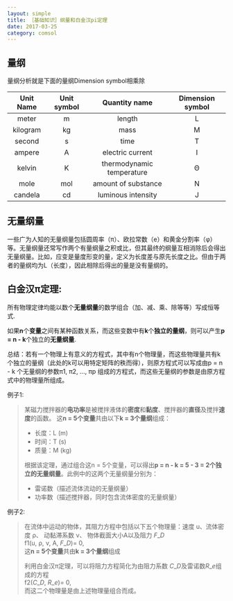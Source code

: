 ```yaml
---
layout: simple
title: ［基础知识］纲量和白金汉pi定理
date: 2017-03-25
category: comsol
---
```


<script type="text/x-mathjax-config">MathJax.Hub.Config({tex2jax: {inlineMath:[['$','$']]}});</script>
<script type="text/javascript" src="http://cdn.mathjax.org/mathjax/latest/MathJax.js?config=TeX-AMS-MML_HTMLorMML"></script>

## 量纲
量纲分析就是下面的量纲Dimension symbol相乘除

| Unit Name     | Unit symbol  | Quantity name | Dimension symbol  |
|:-------------:|:-------------:|:-------------:| :-------------:|
| meter              | m                   | length             | L                      |
| kilogram         | kg                   | mass              | M                      |
| second           | s                     |  time               | T                      |
| ampere           | A                     | electric current | I                   |
| kelvin              | K                     | thermodynamic temperature|  Θ  |
| mole                | mol                | amount of substance | N         |
| candela           | cd                   | luminous intensity | J         |

## 无量纲量
一些广为人知的无量纲量包括圆周率（π）、欧拉常数（e）和黄金分割率（φ）等。无量纲量还常写作两个有量纲量之积或比，但其最终的纲量互相消除后会得出无量纲量。比如，应变是量度形变的量，定义为长度差与原先长度之比。但由于两者的量纲均为L（长度），因此相除后得出的量是没有量纲的。

## 白金汉π定理: 
所有物理定律均能以数个**无量纲量**的数学组合（加、减、乘、除等等）写成恒等式. 

如果**n**个**变量**之间有某种函数关系，而这些变数中有**k**个**独立的量纲**，则可以产生**p = n - k**个独立的**无量纲量**. 

总结：若有一个物理上有意义的方程式，其中有n个物理量，而这些物理量共有k个独立的量纲（此处的k可以用特定矩阵的秩而得），则原方程式可以写成由p = n - k 个无量纲的参数π1, π2, ..., πp 组成的方程式，而这些无量纲的参数是由原方程式中的物理量所组成。

例子1: 
> 某磁力搅拌器的**电功率**是被搅拌液体的**密度**和**黏度**、搅拌器的**直径**及搅拌**速度**的函数。
> 这**n = 5个变量**共由以下**k = 3个量纲**组成： 
> - 长度：L (m) 
> - 时间：T (s) 
> - 质量：M (kg) 
> 
> 根据该定理，通过组合这n = 5个变量，可以得出**p = n - k = 5 - 3 = 2个独立的无量纲量**。此例中的这两个无量纲量分别为： 
> - 雷诺数（描述流体流动的无量纲量） 
> - 功率数（描述搅拌器，同时包含流体密度的无量纲量）

例子2:

> 在流体中运动的物体，其阻力方程中包括以下五个物理量：速度 u、流体密度 ρ、 动黏滞系数 ν、 物体截面大小A以及阻力 $F\_D$  
> f1(u, ρ, ν, A, $F\_D$)= 0,  
> 这**n = 5个变量**共由**k = 3个量纲**组成
> 
> 利用白金汉π定理，可以将阻力方程简化为由阻力系数 $C\_D$及雷诺数$R\_e$组成的方程  
> f2($C\_D$, $R\_e$)= 0,  
> 而这二个物理量是由上述物理量组合而成。